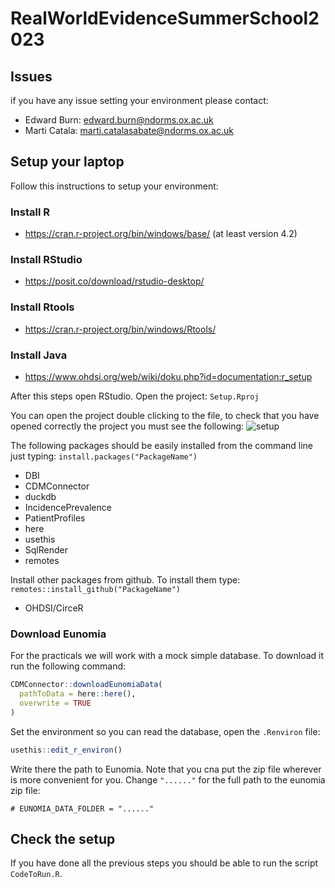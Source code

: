 # RealWorldEvidenceSummerSchool2023


## Issues

if you have any issue setting your environment please contact: 
- Edward Burn: edward.burn@ndorms.ox.ac.uk
- Marti Catala: marti.catalasabate@ndorms.ox.ac.uk

## Setup your laptop

Follow this instructions to setup your environment:
### Install R
-	https://cran.r-project.org/bin/windows/base/ (at least version 4.2)
### Install RStudio
-	https://posit.co/download/rstudio-desktop/
### Install Rtools
-	https://cran.r-project.org/bin/windows/Rtools/
### Install Java 
- https://www.ohdsi.org/web/wiki/doku.php?id=documentation:r_setup

After this steps open RStudio. Open the project: `Setup.Rproj`

You can open the project double clicking to the file, to check that you have opened correctly the project you must see the following:
![setup](https://user-images.githubusercontent.com/18575244/235122166-a860c2c8-1441-4c7e-b6d2-de47db32e5b1.png)

The following packages should be easily installed from the command line just typing: `install.packages("PackageName")`

- DBI
- CDMConnector
- duckdb
- IncidencePrevalence
- PatientProfiles
- here
- usethis
- SqlRender
- remotes

Install other packages from github. To install them type: `remotes::install_github("PackageName")`

- OHDSI/CirceR

### Download Eunomia
For the practicals we will work with a mock simple database. To download it run the following command:
```r
CDMConnector::downloadEunomiaData(
  pathToData = here::here(), 
  overwrite = TRUE
)
```
Set the environment so you can read the database, open the `.Renviron` file:
```r
usethis::edit_r_environ()
```
Write there the path to Eunomia. Note that you cna put the zip file wherever is more convenient for you. Change `"......"` for the full path to the eunomia zip file:
```
# EUNOMIA_DATA_FOLDER = "......"
```

## Check the setup

If you have done all the previous steps you should be able to run the script `CodeToRun.R`.

